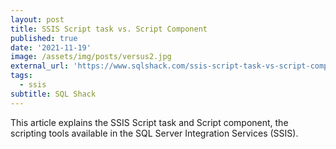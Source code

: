 ```yaml
---
layout: post
title: SSIS Script task vs. Script Component
published: true
date: '2021-11-19'
image: /assets/img/posts/versus2.jpg
external_url: 'https://www.sqlshack.com/ssis-script-task-vs-script-component/'
tags:
  - ssis
subtitle: SQL Shack
---
```

This article explains the SSIS Script task and Script component, the scripting tools available in the SQL Server Integration Services (SSIS).
